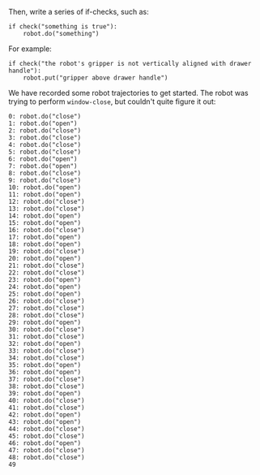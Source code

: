 

Then, write a series of if-checks, such as:

```
if check("something is true"):
    robot.do("something")
```

For example:

```
if check("the robot's gripper is not vertically aligned with drawer handle"):
    robot.put("gripper above drawer handle")
```

We have recorded some robot trajectories to get started. The robot was trying to perform `window-close`, but couldn't quite figure it out:

```
0: robot.do("close")
1: robot.do("open")
2: robot.do("close")
3: robot.do("close")
4: robot.do("close")
5: robot.do("close")
6: robot.do("open")
7: robot.do("open")
8: robot.do("close")
9: robot.do("close")
10: robot.do("open")
11: robot.do("open")
12: robot.do("close")
13: robot.do("close")
14: robot.do("open")
15: robot.do("open")
16: robot.do("close")
17: robot.do("open")
18: robot.do("open")
19: robot.do("close")
20: robot.do("open")
21: robot.do("close")
22: robot.do("close")
23: robot.do("open")
24: robot.do("open")
25: robot.do("open")
26: robot.do("close")
27: robot.do("close")
28: robot.do("close")
29: robot.do("open")
30: robot.do("close")
31: robot.do("close")
32: robot.do("open")
33: robot.do("close")
34: robot.do("close")
35: robot.do("open")
36: robot.do("open")
37: robot.do("close")
38: robot.do("close")
39: robot.do("open")
40: robot.do("close")
41: robot.do("close")
42: robot.do("open")
43: robot.do("open")
44: robot.do("close")
45: robot.do("close")
46: robot.do("open")
47: robot.do("close")
48: robot.do("close")
49